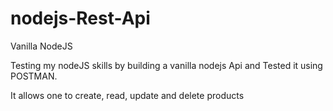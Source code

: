 # nodejs-Rest-Api

Vanilla NodeJS

Testing my nodeJS skills by building a vanilla nodejs Api and Tested it using POSTMAN.

It allows one to create, read, update and delete products